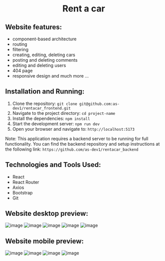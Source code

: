 <h1 align="center">Rent a car</h1> 

## Website features:

- component-based architecture
- routing
- filtering
- creating, editing, deleting cars
- posting and deleting comments
- editing and deleting users
- 404 page
- responsive design and much more ...

## Installation and Running:

1. Clone the repository: `git clone git@github.com:as-dev1/rentacar_frontend.git`
2. Navigate to the project directory: `cd project-name`
3. Install the dependencies: `npm install`
4. Start the development server: `npm run dev`
5. Open your browser and navigate to: `http://localhost:5173`

Note: This application requires a backend server to be running for full functionality. You can find the backend repository and setup instructions at the following link: `https://github.com/as-dev1/rentacar_backend`

## Technologies and Tools Used:

- React
- React Router
- Axios
- Bootstrap
- Git

## Website desktop preview:

![image](https://github.com/as-dev1/rentacar_backend/assets/162376613/8b53f393-320b-486a-b333-e8722831a236)
![image](https://github.com/as-dev1/rentacar_frontend/assets/162376613/68a41a66-531f-4316-acb9-210fb378859d)
![image](https://github.com/as-dev1/rentacar_frontend/assets/162376613/180f38c9-4ca5-4948-a727-37a09e7ef16e)
![image](https://github.com/as-dev1/rentacar_frontend/assets/162376613/35dd1cfe-6042-4645-9258-c66c26026587)
![image](https://github.com/as-dev1/rentacar_frontend/assets/162376613/25a31868-c58a-4a97-8196-8ef7e42c01e9)

## Website mobile preview:
![image](https://github.com/as-dev1/rentacar_frontend/assets/162376613/e4ca2058-da7e-435b-b798-3bf16bbe0156) ![image](https://github.com/as-dev1/rentacar_frontend/assets/162376613/4cd4c404-0467-4e73-8eb6-478f99ae897b)
![image](https://github.com/as-dev1/rentacar_frontend/assets/162376613/b74bf777-33f6-409d-aae1-e8dd50c37a8b) ![image](https://github.com/as-dev1/rentacar_frontend/assets/162376613/65ee17e4-c627-477f-99ec-78990ec69708)
